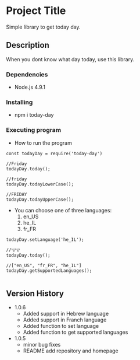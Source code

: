 # Project Title

Simple library to get today day.

## Description

When you dont know what day today, use this library.

### Dependencies

* Node.js 4.9.1

### Installing

* npm i today-day

### Executing program

* How to run the program

```
const todayDay = require('today-day')

//Friday
todayDay.today();

//friday
todayDay.todayLowerCase();

//FRIDAY
todayDay.todayUpperCase();

```
* You can choose one of three languages:
  1. en_US
  2. he_IL
  3. fr_FR 

```
todayDay.setLanguage('he_IL');

//שישי
todayDay.today();

//["en_US", "fr_FR", "he_IL"]
todayDay.getSupportedLanguages();


```

## Version History

* 1.0.6
    * Added support in Hebrew language
    * Added support in Franch language
    * Added function to set language
    * Added function to get supported languages
* 1.0.5
    * minor bug fixes
    * README add repository and homepage